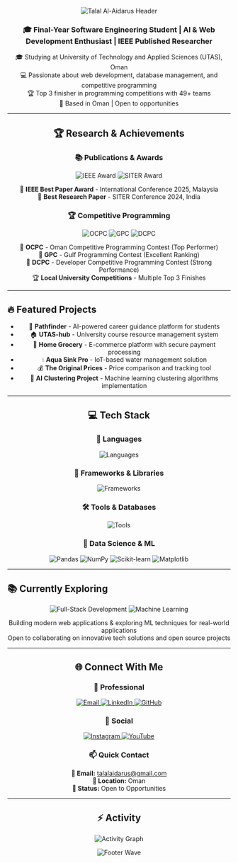 <!-- Header Banner -->
<p align="center">
  <img src="https://capsule-render.vercel.app/api?type=waving&color=0:00C6FF,100:0072FF&height=180&section=header&text=Talal%20Al-Aidarus&fontSize=42&fontColor=ffffff&animation=twinkling&fontAlignY=32" alt="Talal Al-Aidarus Header" />
</p>

<h3 align="center">🎓 Final-Year Software Engineering Student | AI & Web Development Enthusiast | IEEE Published Researcher</h3>

<p align="center">
  🎓 Studying at University of Technology and Applied Sciences (UTAS), Oman<br>
  💻 Passionate about web development, database management, and competitive programming<br>
  🏆 Top 3 finisher in programming competitions with 49+ teams<br>
  📍 Based in Oman | Open to opportunities
</p>

---

<h2 align="center">🏆 Research & Achievements</h2>

<div align="center">

### 📚 Publications & Awards

<p align="center">
  <img src="https://img.shields.io/badge/IEEE-Best%20Paper%20Award%202025-gold?style=for-the-badge&logo=ieee&logoColor=white" alt="IEEE Award" />
  <img src="https://img.shields.io/badge/SITER-Best%20Research%20Paper%202024-green?style=for-the-badge&logo=researchgate&logoColor=white" alt="SITER Award" />
</p>

🏅 **IEEE Best Paper Award** - International Conference 2025, Malaysia  
🏅 **Best Research Paper** - SITER Conference 2024, India

### 🏆 Competitive Programming

<p align="center">
  <img src="https://img.shields.io/badge/OCPC-Top%20Performer-00C6FF?style=for-the-badge&logo=code&logoColor=white" alt="OCPC" />
  <img src="https://img.shields.io/badge/GPC-Excellent%20Ranking-0072FF?style=for-the-badge&logo=trophy&logoColor=white" alt="GPC" />
  <img src="https://img.shields.io/badge/DCPC-Strong%20Performance-00A8E8?style=for-the-badge&logo=medal&logoColor=white" alt="DCPC" />
</p>

🥇 **OCPC** - Oman Competitive Programming Contest (Top Performer)  
🥈 **GPC** - Gulf Programming Contest (Excellent Ranking)  
🥉 **DCPC** - Developer Competitive Programming Contest (Strong Performance)  
🏆 **Local University Competitions** - Multiple Top 3 Finishes

</div>

---

## 🔥 Featured Projects

<div align="center">

- 🎯 **Pathfinder** - AI-powered career guidance platform for students
- 🏠 **UTAS-hub** - University course resource management system
- 🛒 **Home Grocery** - E-commerce platform with secure payment processing
- 💧 **Aqua Sink Pro** - IoT-based water management solution
- 💰 **The Original Prices** - Price comparison and tracking tool
- 🤖 **AI Clustering Project** - Machine learning clustering algorithms implementation

</div>

---

<h2 align="center">💻 Tech Stack</h2>

<div align="center">

### 🚀 Languages
<p align="center">
  <img src="https://skillicons.dev/icons?i=cpp,java,js,python,php,html,css&perline=10" alt="Languages" />
</p>

### 🎨 Frameworks & Libraries
<p align="center">
  <img src="https://skillicons.dev/icons?i=react,nextjs,flutter,nodejs,vite,tailwind&perline=10" alt="Frameworks" />
</p>

### 🛠️ Tools & Databases
<p align="center">
  <img src="https://skillicons.dev/icons?i=firebase,mongodb,git,github,figma,vscode&perline=10" alt="Tools" />
</p>

### 🤖 Data Science & ML
<p align="center">
  <img src="https://img.shields.io/badge/pandas-%23150458.svg?style=for-the-badge&logo=pandas&logoColor=white" alt="Pandas" />
  <img src="https://img.shields.io/badge/numpy-%23013243.svg?style=for-the-badge&logo=numpy&logoColor=white" alt="NumPy" />
  <img src="https://img.shields.io/badge/scikit--learn-%23F7931E.svg?style=for-the-badge&logo=scikit-learn&logoColor=white" alt="Scikit-learn" />
  <img src="https://img.shields.io/badge/Matplotlib-%23ffffff.svg?style=for-the-badge&logo=Matplotlib&logoColor=black" alt="Matplotlib" />
</p>

</div>

---

## 📚 Currently Exploring

<div align="center">

![Full-Stack Development](https://img.shields.io/badge/Full--Stack-Development-orange?style=for-the-badge&logo=code&logoColor=white)
![Machine Learning](https://img.shields.io/badge/Machine-Learning-purple?style=for-the-badge&logo=brain&logoColor=white)

Building modern web applications & exploring ML techniques for real-world applications  
Open to collaborating on innovative tech solutions and open source projects

</div>

---

<h2 align="center">🌐 Connect With Me</h2>

<div align="center">

### 💼 Professional

<p align="center">
  <a href="mailto:talalaidarus@gmail.com">
    <img src="https://img.shields.io/badge/Gmail-D14836?style=for-the-badge&logo=gmail&logoColor=white" alt="Email" />
  </a>
  <a href="https://www.linkedin.com/in/talal-al-aidarus-962a60276/?originalSubdomain=om">
    <img src="https://img.shields.io/badge/LinkedIn-0077B5?style=for-the-badge&logo=linkedin&logoColor=white" alt="LinkedIn" />
  </a>
  <a href="https://github.com/Talal3idarus">
    <img src="https://img.shields.io/badge/GitHub-100000?style=for-the-badge&logo=github&logoColor=white" alt="GitHub" />
  </a>
</p>

### 🎨 Social

<p align="center">
  <a href="https://www.instagram.com/talal3idarus/">
    <img src="https://img.shields.io/badge/Instagram-E4405F?style=for-the-badge&logo=instagram&logoColor=white" alt="Instagram" />
  </a>
  <a href="https://www.youtube.com/channel/UCzOK72L-JTelK85jeMlXQrQ">
    <img src="https://img.shields.io/badge/YouTube-FF0000?style=for-the-badge&logo=youtube&logoColor=white" alt="YouTube" />
  </a>
</p>

### 📫 Quick Contact

**📧 Email:** talalaidarus@gmail.com  
**📍 Location:** Oman  
**💼 Status:** Open to Opportunities

</div>

---

<h2 align="center">⚡ Activity</h2>
<p align="center">
  <img src="https://github-readme-activity-graph.vercel.app/graph?username=Talal3idarus&theme=react-dark&hide_border=false&area=true" alt="Activity Graph" />
</p>

<!-- Footer -->
<p align="center">
  <img src="https://capsule-render.vercel.app/api?type=waving&color=0:0072FF,100:00C6FF&height=120&section=footer" alt="Footer Wave" />
</p>
